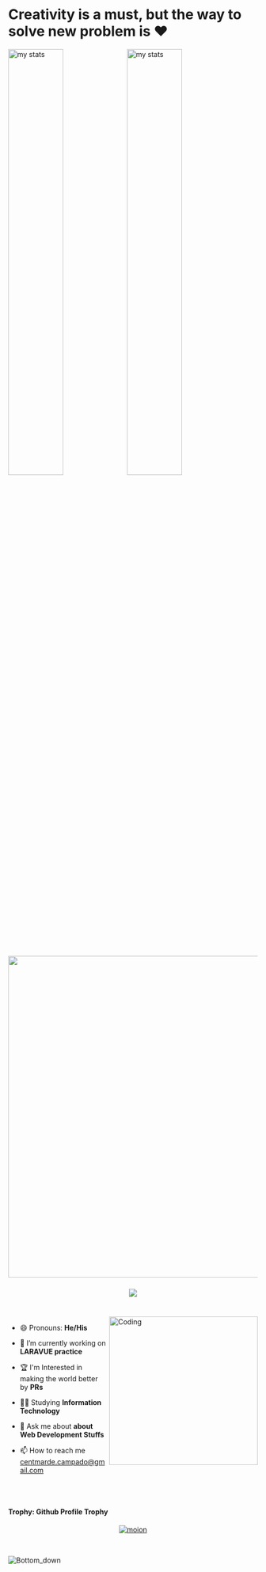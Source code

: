 # Creativity is a must, but the way to solve new problem is ❤️ 

<img alt="my stats" align="left" width="47%" src="https://github-readme-stats.vercel.app/api/top-langs/?username=centmarde&layout=compact"/>
<img alt="my stats" align="left" width="47%"  src="https://github-readme-stats.vercel.app/api?username=centmarde&&show_icons=true&bg_color=00000000" />



<!-- Greet Line Comes Here -->
<p align="center">
  <a href="#"><img width="650px" src="https://readme-typing-svg.herokuapp.com?font=Ubuntu&color=58a6ff&size=22&center=true&lines=Hello,+World+👋;Happy+to+See+You+Here+😀;This+Is+My+TechStack+💻;Feel+Free+to+Look+Around+✌;Reach+Me+Out+If+You+Need+Me+🎨🙌;Have+a+Great+Day+🌞"></a>
</p>

###

<p align="center">
  <a href="#">
    <img src="https://skillicons.dev/icons?i=nodejs,c,java,html,css,javascript,vite,mysql,jquery,postgres,php,laravel,postman,react,sass,ps,stackoverflow,git&perline=9" />
  </a>
</p>


###



<br>

<!-- About Me Section Here -->


<img align="right" alt="Coding" width="300" src="https://cdn.dribbble.com/users/1162077/screenshots/3848914/programmer.gif" >

- 😄 Pronouns: **He/His**
  
- 🌱 I’m currently working on **LARAVUE practice**
  
- 🏆 I'm Interested in making the world better by **PRs**
  
- 👨‍🎓 Studying **Information Technology**
  
- 💬 Ask me about **about Web Development Stuffs**
  
- 📫 How to reach me centmarde.campado@gmail.com

<br>



<br>

#### Trophy: Github Profile Trophy

<p align="center"> 
  <a href="https://github.com/ryo-ma/github-profile-trophy"><img src="https://github-profile-trophy.vercel.app/?username=centmarde&row=1&column=9" alt="moion" /></a>
</p>

<br>


![Bottom_down](https://github.com/centmarde/centmarde/assets/159101935/aecdf82d-fe75-4add-9b17-9e0d5961fd8c)
